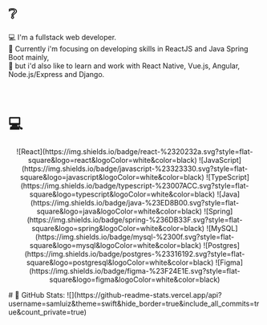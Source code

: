 # ❔
💻 I'm a fullstack web developer.<br>💨 Currently i'm focusing on developing skills in ReactJS and Java Spring Boot mainly,<br>💭 but i'd also like to learn and work with React Native, Vue.js, Angular, Node.js/Express and Django.

<p align="center">
 <a href="https://www.instagram.com/7samuca7" target="_blank"><img alt="" src="https://img.shields.io/badge/Instagram-000?logo=instagram&logoColor=white&style=for-the-badge" style="vertical-align:center" /></a>
<a href="https://twitter.com/7samluiz7" target="_blank"><img alt="" src="https://img.shields.io/badge/Twitter-000?logo=Twitter&logoColor=white&style=for-the-badge" style="vertical-align:center" /></a>
<a href="https://linkedin.com/in/samuelluizrl" target="_blank"><img alt="" src="https://img.shields.io/badge/LinkedIn-000?logo=linkedin&logoColor=white&style=for-the-badge" style="vertical-align:center" /></a></p> 

# 💻
<p align="center">
![React](https://img.shields.io/badge/react-%2320232a.svg?style=flat-square&logo=react&logoColor=white&color=black) ![JavaScript](https://img.shields.io/badge/javascript-%23323330.svg?style=flat-square&logo=javascript&logoColor=white&color=black) ![TypeScript](https://img.shields.io/badge/typescript-%23007ACC.svg?style=flat-square&logo=typescript&logoColor=white&color=black) ![Java](https://img.shields.io/badge/java-%23ED8B00.svg?style=flat-square&logo=java&logoColor=white&color=black) ![Spring](https://img.shields.io/badge/spring-%236DB33F.svg?style=flat-square&logo=spring&logoColor=white&color=black) ![MySQL](https://img.shields.io/badge/mysql-%2300f.svg?style=flat-square&logo=mysql&logoColor=white&color=black) ![Postgres](https://img.shields.io/badge/postgres-%23316192.svg?style=flat-square&logo=postgresql&logoColor=white&color=black) 	![Figma](https://img.shields.io/badge/figma-%23F24E1E.svg?style=flat-square&logo=figma&logoColor=white&color=black)</p>
# 🏁 GitHub Stats:
![](https://github-readme-stats.vercel.app/api?username=samluiz&theme=swift&hide_border=true&include_all_commits=true&count_private=true)
